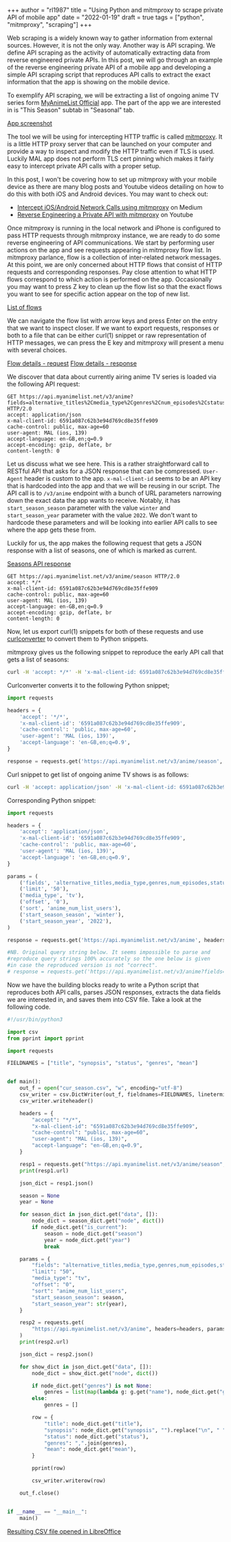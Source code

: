+++
author = "rl1987"
title = "Using Python and mitmproxy to scrape private API of mobile app"
date = "2022-01-19"
draft = true
tags = ["python", "mitmproxy", "scraping"]
+++

Web scraping is a widely known way to gather information from external sources. However, it is not the only way. Another way
is API scraping. We define API scraping as the activity of automatically extracting data from reverse engineered private APIs.
In this post, we will go through an example of the reverse engineering private API of a mobile app and developing a simple API
scraping script that reproduces API calls to extract the exact information that the app is showing on the mobile device.

To exemplify API scraping, we will be extracting a list of ongoing anime TV series form 
[MyAnimeList Official](https://apps.apple.com/us/app/myanimelist-official/id1469330778) app. The part of the app we are
interested in is "This Season" subtab in "Seasonal" tab.

[App screenshot](/IMG_55B9BF6431CC-1.png)

The tool we will be using for intercepting HTTP traffic is called [mitmproxy](https://mitmproxy.org/). It is a little
HTTP proxy server that can be launched on your computer and provide a way to inspect and modify the HTTP traffic even
if TLS is used. Luckily MAL app does not perform TLS cert pinning which makes it fairly easy to intercept 
private API calls with a proper setup.

In this post, I won't be covering how to set up mitmproxy with your mobile device as there are many blog posts and 
Youtube videos detailing on how to do this with both iOS and Android devices. You may want to check out:

* [Intercept iOS/Android Network Calls using mitmproxy](https://medium.com/testvagrant/intercept-ios-android-network-calls-using-mitmproxy-4d3c94831f62) on Medium
* [Reverse Engineering a Private API with mitmproxy](https://www.youtube.com/watch?v=xQGC-8ojYbU) on Youtube

Once mitmproxy is running in the local network and iPhone is configured to pass HTTP requests through mitmproxy instance,
we are ready to do some reverse engineering of API communications. We start by performing user actions on the app and see
requests appearing in mitmproxy flow list. In mitmproxy parlance, flow is a collection of inter-related network messages. 
At this point, we are only concerned about HTTP flows that consist of HTTP requests and corresponding responses. Pay close
attention to what HTTP flows correspond to which action is performed on the app. Occasionally you may want to press Z key
to clean up the flow list so that the exact flows you want to see for specific action appear on the top of new list.

[List of flows](/2022-01-18_15.56.04.png)

We can navigate the flow list with arrow keys and press Enter on the entry that we want to inspect closer. If we want to 
export requests, responses or both to a file that can be either curl(1) snippet or raw representation of HTTP messages, we
can press the E key and mitmproxy will present a menu with several choices.

[Flow details - request](/2022-01-18_15.57.25.png)
[Flow details - response](/2022-01-18_15.57.32.png)

We discover that data about currently airing anime TV series is loaded via the following API request:

```
GET https://api.myanimelist.net/v3/anime?fields=alternative_titles%2Cmedia_type%2Cgenres%2Cnum_episodes%2Cstatus%2Cstart_date%2Cend_date%2Caverage_episode_duration%2Csynopsis%2Cmean%2Crank%2Cpopularity%2Cnum_list_users%2Cnum_favorites%2Cnum_scoring_users%2Cstart_season%2Cbroadcast%2Cmy_list_status%7Bstart_date%2Cfinish_date%7D%2Cfavorites_info%2Cnsfw%2Ccreated_at%2Cupdated_at&limit=50&media_type=tv&offset=0&sort=anime_num_list_users&start_season_season=winter&start_season_year=2022 HTTP/2.0
accept: application/json
x-mal-client-id: 6591a087c62b3e94d769cd8e35ffe909
cache-control: public, max-age=60
user-agent: MAL (ios, 139)
accept-language: en-GB,en;q=0.9
accept-encoding: gzip, deflate, br
content-length: 0
```

Let us discuss what we see here. This is a rather straightforward call to RESTful API that asks for a JSON response that can be
compressed. `User-Agent` header is custom to the app. `x-mal-client-id` seems to be an API key that is hardcoded into the app
and that we will be reusing in our script. The API call is to `/v3/anime` endpoint with a bunch of URL parameters narrowing down the
exact data the app wants to receive. Notably, it has `start_season_season` parameter with the value `winter` and `start_season_year`
parameter with the value `2022`. We don't want to hardcode these parameters and will be looking into earlier API calls to see 
where the app gets these from. 

Luckily for us, the app makes the following request that gets a JSON response with a list of seasons, one of which is marked as
current.

[Seasons API response](/2022-01-18_17.38.04.png)

```
GET https://api.myanimelist.net/v3/anime/season HTTP/2.0
accept: */*
x-mal-client-id: 6591a087c62b3e94d769cd8e35ffe909
cache-control: public, max-age=60
user-agent: MAL (ios, 139)
accept-language: en-GB,en;q=0.9
accept-encoding: gzip, deflate, br
content-length: 0
```

Now, let us export curl(1) snippets for both of these requests and use [curlconverter](https://curlconverter.com) to convert them
to Python snippets.

mitmproxy gives us the following snippet to reproduce the early API call that gets a list of seasons:

```bash
curl -H 'accept: */*' -H 'x-mal-client-id: 6591a087c62b3e94d769cd8e35ffe909' -H 'cache-control: public, max-age=60' -H 'user-agent: MAL (ios, 139)' -H 'accept-language: en-GB,en;q=0.9' --compressed https://api.myanimelist.net/v3/anime/season
```

Curlconverter converts it to the following Python snippet;

```python
import requests

headers = {
    'accept': '*/*',
    'x-mal-client-id': '6591a087c62b3e94d769cd8e35ffe909',
    'cache-control': 'public, max-age=60',
    'user-agent': 'MAL (ios, 139)',
    'accept-language': 'en-GB,en;q=0.9',
}

response = requests.get('https://api.myanimelist.net/v3/anime/season', headers=headers)
```

Curl snippet to get list of ongoing anime TV shows is as follows:

```bash
curl -H 'accept: application/json' -H 'x-mal-client-id: 6591a087c62b3e94d769cd8e35ffe909' -H 'cache-control: public, max-age=60' -H 'user-agent: MAL (ios, 139)' -H 'accept-language: en-GB,en;q=0.9' --compressed 'https://api.myanimelist.net/v3/anime?fields=alternative_titles%2Cmedia_type%2Cgenres%2Cnum_episodes%2Cstatus%2Cstart_date%2Cend_date%2Caverage_episode_duration%2Csynopsis%2Cmean%2Crank%2Cpopularity%2Cnum_list_users%2Cnum_favorites%2Cnum_scoring_users%2Cstart_season%2Cbroadcast%2Cmy_list_status%7Bstart_date%2Cfinish_date%7D%2Cfavorites_info%2Cnsfw%2Ccreated_at%2Cupdated_at&limit=50&media_type=tv&offset=0&sort=anime_num_list_users&start_season_season=winter&start_season_year=2022'
```

Corresponding Python snippet:

```python
import requests

headers = {
    'accept': 'application/json',
    'x-mal-client-id': '6591a087c62b3e94d769cd8e35ffe909',
    'cache-control': 'public, max-age=60',
    'user-agent': 'MAL (ios, 139)',
    'accept-language': 'en-GB,en;q=0.9',
}

params = (
    ('fields', 'alternative_titles,media_type,genres,num_episodes,status,start_date,end_date,average_episode_duration,synopsis,mean,rank,popularity,num_list_users,num_favorites,num_scoring_users,start_season,broadcast,my_list_status{start_date,finish_date},favorites_info,nsfw,created_at,updated_at'),
    ('limit', '50'),
    ('media_type', 'tv'),
    ('offset', '0'),
    ('sort', 'anime_num_list_users'),
    ('start_season_season', 'winter'),
    ('start_season_year', '2022'),
)

response = requests.get('https://api.myanimelist.net/v3/anime', headers=headers, params=params)

#NB. Original query string below. It seems impossible to parse and
#reproduce query strings 100% accurately so the one below is given
#in case the reproduced version is not "correct".
# response = requests.get('https://api.myanimelist.net/v3/anime?fields=alternative_titles%2Cmedia_type%2Cgenres%2Cnum_episodes%2Cstatus%2Cstart_date%2Cend_date%2Caverage_episode_duration%2Csynopsis%2Cmean%2Crank%2Cpopularity%2Cnum_list_users%2Cnum_favorites%2Cnum_scoring_users%2Cstart_season%2Cbroadcast%2Cmy_list_status%7Bstart_date%2Cfinish_date%7D%2Cfavorites_info%2Cnsfw%2Ccreated_at%2Cupdated_at&limit=50&media_type=tv&offset=0&sort=anime_num_list_users&start_season_season=winter&start_season_year=2022', headers=headers)

```

Now we have the building blocks ready to write a Python script that reproduces both API calls, parses JSON responses, extracts
the data fields we are interested in, and saves them into  CSV file. Take a look at the following code.

```python
#!/usr/bin/python3

import csv
from pprint import pprint

import requests

FIELDNAMES = ["title", "synopsis", "status", "genres", "mean"]


def main():
    out_f = open("cur_season.csv", "w", encoding="utf-8")
    csv_writer = csv.DictWriter(out_f, fieldnames=FIELDNAMES, lineterminator="\n")
    csv_writer.writeheader()

    headers = {
        "accept": "*/*",
        "x-mal-client-id": "6591a087c62b3e94d769cd8e35ffe909",
        "cache-control": "public, max-age=60",
        "user-agent": "MAL (ios, 139)",
        "accept-language": "en-GB,en;q=0.9",
    }

    resp1 = requests.get("https://api.myanimelist.net/v3/anime/season", headers=headers)
    print(resp1.url)

    json_dict = resp1.json()

    season = None
    year = None

    for season_dict in json_dict.get("data", []):
        node_dict = season_dict.get("node", dict())
        if node_dict.get("is_current"):
            season = node_dict.get("season")
            year = node_dict.get("year")
            break

    params = {
        "fields": "alternative_titles,media_type,genres,num_episodes,status,start_date,end_date,average_episode_duration,synopsis,mean,rank,popularity,num_list_users,num_favorites,num_scoring_users,start_season,broadcast,my_list_status{start_date,finish_date},favorites_info,nsfw,created_at,updated_at",
        "limit": "50",
        "media_type": "tv",
        "offset": "0",
        "sort": "anime_num_list_users",
        "start_season_season": season,
        "start_season_year": str(year),
    }

    resp2 = requests.get(
        "https://api.myanimelist.net/v3/anime", headers=headers, params=params
    )
    print(resp2.url)

    json_dict = resp2.json()

    for show_dict in json_dict.get("data", []):
        node_dict = show_dict.get("node", dict())

        if node_dict.get("genres") is not None:
            genres = list(map(lambda g: g.get("name"), node_dict.get("genres")))
        else:
            genres = []

        row = {
            "title": node_dict.get("title"),
            "synopsis": node_dict.get("synopsis", "").replace("\n", " "),
            "status": node_dict.get("status"),
            "genres": ",".join(genres),
            "mean": node_dict.get("mean"),
        }

        pprint(row)

        csv_writer.writerow(row)

    out_f.close()


if __name__ == "__main__":
    main()

```

[Resulting CSV file opened in LibreOffice](/2022-01-18_17.41.49.png)
